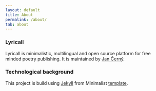 ```yaml
---
layout: default
title: About
permalink: /about/
tab: about
---
```


### Lyricall
Lyricall is minimalistic, multilingual and open source platform for free minded poetry publishing. It is maintained by [Jan Černý](https://blackblog.cz/). 

### Technological background
This project is build using [Jekyll](https://jekyllrb.com/) from Minimalist [template](https://github.com/Trybnetic/minimalist/).
 